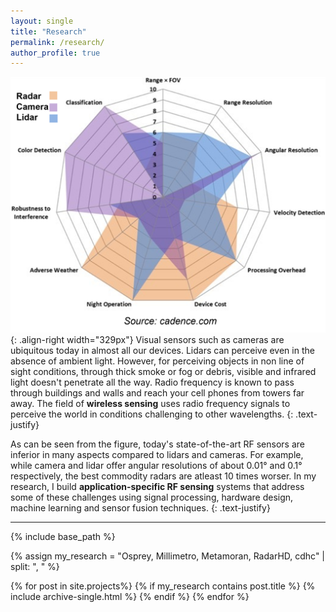 ```yaml
---
layout: single
title: "Research"
permalink: /research/
author_profile: true
---
```


 ![image-center](/images/research.png){: .align-right width="329px"} Visual sensors such as cameras are ubiquitous today in almost all our devices. Lidars can perceive even in the absence of ambient light. However, for perceiving objects in non line of sight conditions, through thick smoke or fog or debris, visible and infrared light doesn't penetrate all the way. Radio frequency is known to pass through buildings and walls and reach your cell phones from towers far away. The field of **wireless sensing** uses radio frequency signals to perceive the world in conditions challenging to other wavelengths. 
{: .text-justify}

 As can be seen from the figure, today's state-of-the-art RF sensors are inferior in many aspects compared to lidars and cameras. For example, while camera and lidar offer angular resolutions of about 0.01&deg; and 0.1&deg; respectively, the best commodity radars are atleast 10 times worser. In my research, I build **application-specific RF sensing** systems that address some of these challenges using signal processing, hardware design, machine learning and sensor fusion techniques. 
 {: .text-justify}

---

{% include base_path %}

{% assign my_research = "Osprey, Millimetro, Metamoran, RadarHD, cdhc" | split: ", " %}

{% for post in site.projects%}
  {% if my_research contains post.title %}
  	{% include archive-single.html %}
  {% endif %}
{% endfor %}